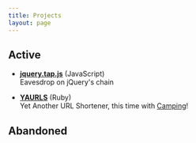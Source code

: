 ```yaml
---
title: Projects
layout: page
---
```


## Active

* **[jquery.tap.js][jq-tap]** (JavaScript)    
  Eavesdrop on jQuery's chain

* **[YAURLS][]** (Ruby)    
  Yet Another URL Shortener, this time with [Camping][]!

 [jq-tap]: http://github.com/jou/jquery.tap.js
 [YAURLS]: http://github.com/jou/yaurls
 [Camping]: http://camping.rubyforge.org/

## Abandoned
